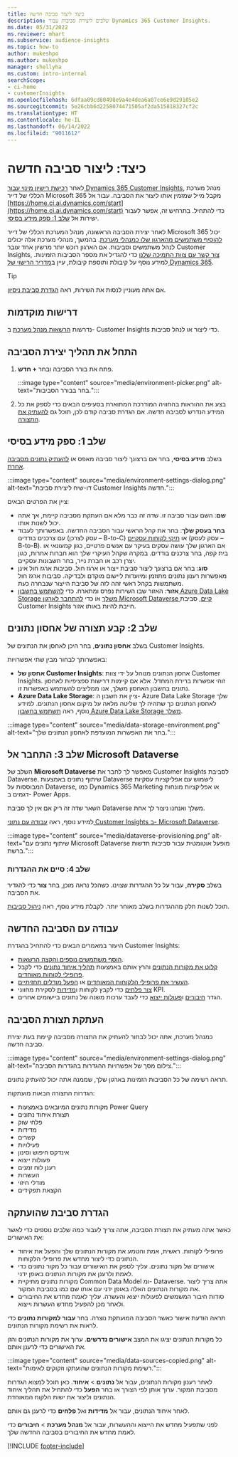```yaml
---
title: כיצד ליצור סביבה חדשה
description: שלבים ליצירת סביבות עבור Dynamics 365 Customer Insights.
ms.date: 05/31/2022
ms.reviewer: mhart
ms.subservice: audience-insights
ms.topic: how-to
author: mukeshpo
ms.author: mukeshpo
manager: shellyha
ms.custom: intro-internal
searchScope:
- ci-home
- customerInsights
ms.openlocfilehash: 6dfaa09cd80498e9a4e4dea6a07ce6e9d29105e2
ms.sourcegitcommit: 5e26cbb6d2258074471505af2da515818327cf2c
ms.translationtype: HT
ms.contentlocale: he-IL
ms.lasthandoff: 06/14/2022
ms.locfileid: "9011612"
---
```

# <a name="how-to-create-a-new-environment"></a>כיצד: ליצור סביבה חדשה

לאחר [רכישת רישיון מינוי עבור Dynamics 365 Customer Insights](paid-license.md), מנהל מערכת הכללי של דייר Microsoft 365 מקבל מייל שמזמין אותו ליצור את הסביבה. עבור אל [https://home.ci.ai.dynamics.com/start](https://home.ci.ai.dynamics.com/start) כדי להתחיל. בתרחיש זה, אפשר לעבור ישירות אל [שלב 1: ספק מידע בסיסי](#step-1-provide-basic-information).

לאחר יצירת הסביבה הראשונה, מנהל המערכת הכללי של דייר Microsoft 365 יכול [להוסיף משתמשים מהארגון שלו כמנהלי מערכת](permissions.md). בהמשך, מנהלי מערכת אלה יכולים לנהל משתמשים וסביבות. אם הארגון רוכש יותר מרשיון אחד עובר Customer Insights, [צור קשר עם צוות התמיכה שלנו](https://go.microsoft.com/fwlink/?linkid=2079641) כדי להגדיל את מספר הסביבות הזמינות. למידע נוסף על קיבולת ותוספת קיבולת, עיין ב[מדריך הרישוי של Dynamics 365](https://go.microsoft.com/fwlink/?LinkId=866544).

> [!TIP]
> אם אתה מעוניין לנסות את השירות, ראה [הגדרת סביבת ניסיון](trial-signup.md).

## <a name="prerequisites"></a>דרישות מוקדמות

נדרשות [הרשאות מנהל מערכת](permissions.md) ב- Customer Insights כדי ליצור או לנהל סביבות.

## <a name="start-the-environment-creation-process"></a>התחל את תהליך יצירת הסביבה

1. פתח את בורר הסביבה ובחר **+ חדש**.
  
   :::image type="content" source="media/environment-picker.png" alt-text="בחר בבורר הסביבות.":::

1. בצע את ההוראות בהחוויה המודרכת המתוארת בסעיפים הבאים כדי לספק את כל המידע הנדרש לסביבה חדשה. אם הגדרת סביבה קודם לכן, תוכל גם [להעתיק את התצורה](#copy-the-environment-configuration).

## <a name="step-1-provide-basic-information"></a>שלב 1: ספק מידע בסיסי

בשלב **מידע בסיסי**, בחר אם ברצונך ליצור סביבה מאפס או [להעתיק נתונים מסביבה אחרת](#copy-the-environment-configuration).

   :::image type="content" source="media/environment-settings-dialog.png" alt-text="דו-שיח ליצירת סביבת Customer Insights חדשה.":::

ציין את הפרטים הבאים:

- **שם**: השם עבור סביבה זו. שדה זה כבר מלא אם העתקת מסביבה קיימת, אך אתה יכול לשנות אותו.
- **בחר בעסק שלך**: בחר את קהל הראשי עבור הסביבה החדשה. באפשרותך לעבוד עם צרכנים בודדים (עסק לצרכן – B-to-C) או [תיקי לקוחות עסקיים](work-with-business-accounts.md) (עסק לעסק – B-to-B). אם הארגון שלך עושה עסקים בעיקר עם אנשים פרטיים, כגון קמעונאי או בית קפה, בחר צרכנים בודדים. במקרה שקהל העיקרי שלך הוא חברות אחרות, כגון יצרן רכב או חברת נייר, בחר חשבונות עסקיים.
- **סוג**: בחר אם ברצונך ליצור סביבת ייצור או ארגז חול. סביבות ארגז חול אינן מאפשרות רענון נתונים מתוזמן ומיועדות ליישום מוקדם ולבדיקה. סביבות ארגז חול משתמשות בקהל ראשי זהה לזה של סביבת הייצור שנבחרה כעת.
- **אזור**: האזור שבו השירות נפרס ומתארח. כדי [להשתמש בחשבון Azure Data Lake Storage משלך](own-data-lake-storage.md) אוֹ כדי [להתחבר לארגון Microsoft Dataverse קיים](customer-insights-dataverse.md), סביבת Customer Insights חייבת להיות באותו אזור.

## <a name="step-2-configure-data-storage"></a>שלב 2: קבע תצורה של אחסון נתונים

בשלב **אחסון נתונים**, בחר היכן לאחסן את הנתונים של Customer Insights.

באפשרותך לבחור מבין שתי אפשרויות:

- **אחסון של Customer Insights**: אחסון הנתונים מנוהל על ידי צוות Customer Insights. זוהי אפשרות ברירת המחדל. אלא אם קיימות דרישות ספציפיות לאחסון נתונים בחשבון האחסון משלך, אנו ממליצים להשתמש באפשרות זו.
- **Azure Data Lake Storage**: ציין את חשבון ה- Azure Data Lake Storage שלך לאחסון הנתונים כך שתהיה לך שליטה מלאה על מיקום אחסון הנתונים. למידע נוסף, ראה [תשתמש בחשבון Azure Data Lake Storage משלך](own-data-lake-storage.md).

:::image type="content" source="media/data-storage-environment.png" alt-text="בחר את האפשרות המועדפת לאחסון הנתונים שלך.":::

## <a name="step-3-connect-to-microsoft-dataverse"></a>שלב 3: התחבר אל Microsoft Dataverse

השלב של **Microsoft Dataverse** מאפשר לך לחבר את Customer Insights לסביבת Dataverse. שיתוף נתונים באמצעות Dataverse לישמוש עם אפליקציות עסקיות המבוססות על Dataverse, כמו Dynamics 365 Marketing או אפליקציות מונחות דגמים ב- Power Apps.


השאר שדה זה ריק אם אין לך סביבת Dataverse משלך ואנחנו ניצור לך אחת.

למידע נוסף, ראה [עבודה עם נתוני Customer Insights ב- Microsoft Dataverse](customer-insights-dataverse.md).

:::image type="content" source="media/dataverse-provisioning.png" alt-text="שיתוף נתונים עם Microsoft Dataverse מופעל אוטומטית עבור סביבות חדשות ברשת.":::

### <a name="step-4-finalize-the-settings"></a>שלב 4: סיים את ההגדרות

בשלב **סקירה**, עבור על כל ההגדרות שצוינו. כשהכל נראה מוכן, בחר **צור** כדי להגדיר את הסביבה.

תוכל לשנות חלק מההגדרות בשלב מאוחר יותר. לקבלת מידע נוסף, ראה [ניהול סביבות](manage-environments.md).

## <a name="work-with-your-new-environment"></a>עבודה עם הסביבה החדשה

היעזר במאמרים הבאים כדי להתחיל בהגדרת Customer Insights:

- [הוסף משתמשים נוספים והקצה הרשאות](permissions.md).
- [קלוט את מקורות הנתונים](data-sources.md) והרץ אותם באמצעות [תהליך איחוד נתונים](data-unification.md) כדי לקבל [פרופילי לקוחות מאוחדים](customer-profiles.md).
- [העשיר את פרופילי הלקוחות המאוחדים](enrichment-hub.md) או [הפעל מודלים תחזיתיים](predictions-overview.md).
- [צור פלחים](segments.md) כדי לקבץ לקוחות ו[מדידות](measures.md) לסקירת מחווני KPI.
- הגדר [חיבורים](connections.md) ו[פעולות ייצוא](export-destinations.md) כדי לעבד ערכות משנה של נתונים ביישומים אחרים.

## <a name="copy-the-environment-configuration"></a>העתקת תצורת הסביבה

כמנהל מערכת, אתה יכול לבחור להעתיק את התצורה מסביבה קיימת בעת יצירת סביבה חדשה.

:::image type="content" source="media/environment-settings-dialog.png" alt-text="צילום מסך של אפשרויות ההגדרות בהגדרות הסביבה.":::

תראה רשימה של כל הסביבות הזמינות בארגון שלך, שממנה אתה יכול להעתיק נתונים.

הגדרות התצורה הבאות מועתקות:

- מקורות נתונים המיובאים באמצעות Power Query
- תצורת איחוד נתונים
- פלחי שוק
- מדידות
- קשרים
- פעילויות
- אינדקס חיפוש וסינון
- פעולות ייצוא
- רענן לוח זמנים
- העשרות
- מודלי חיזוי
- הקצאת תפקידים

## <a name="set-up-a-copied-environment"></a>הגדרת סביבת שהועתקה

כאשר אתה מעתיק את תצורת הסביבה, אתה צריך לעבור כמה שלבים נוספים כדי לאשר את האישורים:

- פרופילי לקוחות. ראשית, אמת והטמע את מקורות הנתונים שלך והפעל את איחוד הנתונים כדי ליצור מחדש את פרופילי הלקוחות.
- אישורים של מקור נתונים. עליך לספק את האישורים עבור כל מקור נתונים כדי לאמת ולרענן את מקורות הנתונים באופן ידני.
- מקורות נתונים מתיקיית Common Data Model ומ- Dataverse. אתה צריך ליצור את מקורות הנתונים האלה באופן ידני עם אותו שם כמו בסביבת המקור.
- סודות חיבור המשמשים לפעולות ייצוא והעשרה. עליך לאמת מחדש את החיבורים ולאחר מכן להפעיל מחדש העשרות וייצוא.

תראה הודעת אישור כאשר הסביבה המועתקת נוצרה. בחר **עבור למקורות נתונים** כדי לראות את רשימת מקורות הנתונים.

כל מקורות הנתונים יציגו את המצב **אישורים נדרשים**. ערוך את מקורות הנתונים והזן את האישורים כדי לרענן אותם.

:::image type="content" source="media/data-sources-copied.png" alt-text="רשימת מקורות הנתונים שהועתקו וזקוקים לאימות.":::

לאחר רענון מקורות הנתונים, עבור אל **נתונים** > **איחוד**. כאן תוכל למצוא הגדרות מסביבת המקור. ערוך אותן לפי הצורך או בחר **הפעל** כדי להתחיל את תהליך איחוד הנתונים וליצור את ישות הלקוח המאוחדת.

לאחר איחוד הנתונים, עבור אל **מדידות‬** ואל **פלחים** כדי לרענן גם אותם.

לפני שתפעיל מחדש את הייצוא וההעשרות, עבור אל **מנהל מערכת** > **חיבורים** כדי לאמת מחדש את החיבורים בסביבה החדשה שלך.

[!INCLUDE [footer-include](includes/footer-banner.md)]
